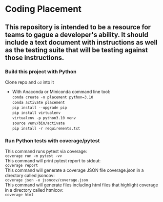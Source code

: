 # Coding Placement
## This repository is intended to be a resource for teams to gague a developer's ability. It should include a text document with instructions as well as the testing suite that will be testing against those instructions.
### Build this project with Python
Clone repo and `cd` into it  
- With Anaconda or Miniconda command line tool:  
`conda create -n placement python=3.10`  
`conda activate placement`  
`pip install --upgrade pip`  
`pip install virtualenv`  
`virtualenv -p python3.10 venv`  
`source venv/bin/activate`  
`pip install -r requirements.txt`

### Run Python tests with coverage/pytest
This command runs pytest via coverage:  
`coverage run -m pytest -vv`  
This command will print pytest report to stdout:  
`coverage report`  
This command will generate a coverage JSON file coverage.json in a directory called jsoncov:  
`coverage json -o jsoncov/coverage.json`  
This command will generate files including html files that highlight coverage in a directory called htmlcov:  
`coverage html`